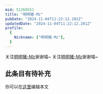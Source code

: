 ```yaml
---
mid: 51260551
title: "明明猪-Mz"
pubDate: "2024-11-04T11:22:12.281Z"
updatedDate: "2024-11-04T11:22:12.281Z"
profile:
  {
    Nickname: ["明明猪-Mz"],
  }
---
```


关注[明明猪-Mz](https://space.bilibili.com/51260551)谢谢喵~ 关注[明明猪-Mz](https://space.bilibili.com/51260551)谢谢喵~

## 此条目有待补充
你可以在[这里](https://github.com/Yuhanawa/VTuber.ICU-Content/edit/master/v/明明猪-Mz/index.md)编辑本文
